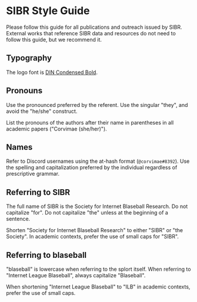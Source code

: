 # SIBR Style Guide

Please follow this guide for all publications and outreach issued by SIBR. External works that reference SIBR data 
and resources do not need to follow this guide, but we recommend it.

## Typography

The logo font is [DIN Condensed Bold](https://github.com/govex/govex.github.io/tree/master/fonts/din-condensed).

## Pronouns

Use the pronounced preferred by the referent. Use the singular "they", and avoid the "he/she" construct.

List the pronouns of the authors after their name in parentheses in all academic papers ("Corvimae (she/her)").

## Names

Refer to Discord usernames using the at-hash format (`@corvimae#8392`). Use the spelling and capitalization preferred by
the individual regardless of prescriptive grammar.

## Referring to SIBR

The full name of SIBR is the Society for Internet Blaseball Research. Do not capitalize "for". Do not capitalize "the" unless
at the beginning of a sentence.

Shorten "Society for Internet Blaseball Research" to either "SIBR" or "the Society". In academic contexts, prefer the use of small
caps for "SIBR".

## Referring to blaseball

"blaseball" is lowercase when referring to the splort itself. When referring to "Internet League Blaseball", always capitalize "Blaseball".

When shortening "Internet League Blaseball" to "ILB" in academic contexts, prefer the use of small caps.
